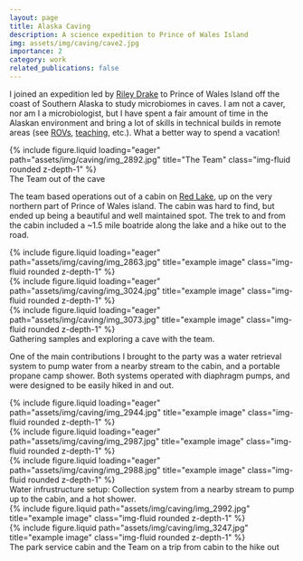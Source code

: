 ```yaml
---
layout: page
title: Alaska Caving
description: A science expedition to Prince of Wales Island
img: assets/img/caving/cave2.jpg
importance: 2
category: work
related_publications: false
---
```


I joined an expedition led by <a href="https://www.linkedin.com/in/rileydrake/">Riley Drake</a> to Prince of Wales Island off the coast of Southern Alaska to study microbiomes in caves. I am not a caver, nor am I a microbiologist, but I have spent a fair amount of time in the Alaskan environment and bring a lot of skills in technical builds in remote areas (see [ROVs](/projects/rovs/), [teaching](/projects/teaching/), etc.). What a better way to spend a vacation!

<div class="row">
    <div class="col-sm mt-3 mt-md-0">
        {% include figure.liquid loading="eager" path="assets/img/caving/img_2892.jpg" title="The Team" class="img-fluid rounded z-depth-1" %}
    </div>
</div>
<div class="caption">
    The Team out of the cave
</div>

The team based operations out of a cabin on <a href="https://maps.app.goo.gl/wCeH6JRrJ17kCh1n6"> Red Lake</a>, up on the very northern part of Prince of Wales island. The cabin was hard to find, but ended up being a beautiful and well maintained spot. The trek to and from the cabin included a ~1.5 mile boatride along the lake and a hike out to the road.

<div class="row">
    <div class="col-sm mt-3 mt-md-0">
        {% include figure.liquid loading="eager" path="assets/img/caving/img_2863.jpg" title="example image" class="img-fluid rounded z-depth-1" %}
    </div>
    <div class="col-sm mt-3 mt-md-0">
        {% include figure.liquid loading="eager" path="assets/img/caving/img_3024.jpg" title="example image" class="img-fluid rounded z-depth-1" %}
    </div>
    <div class="col-sm mt-3 mt-md-0">
        {% include figure.liquid loading="eager" path="assets/img/caving/img_3073.jpg" title="example image" class="img-fluid rounded z-depth-1" %}
    </div>
</div>
<div class="caption">
    Gathering samples and exploring a cave with the team.
</div>

One of the main contributions I brought to the party was a water retrieval system to pump water from a nearby stream to the cabin, and a portable propane camp shower. Both systems operated with diaphragm pumps, and were designed to be easily hiked in and out.

<div class="row">
    <div class="col-sm mt-3 mt-md-0">
        {% include figure.liquid loading="eager" path="assets/img/caving/img_2944.jpg" title="example image" class="img-fluid rounded z-depth-1" %}
    </div>
    <div class="col-sm mt-3 mt-md-0">
        {% include figure.liquid loading="eager" path="assets/img/caving/img_2987.jpg" title="example image" class="img-fluid rounded z-depth-1" %}
    </div>
    <div class="col-sm mt-3 mt-md-0">
        {% include figure.liquid loading="eager" path="assets/img/caving/img_2988.jpg" title="example image" class="img-fluid rounded z-depth-1" %}
    </div>
</div>    
<div class="caption">
    Water infrustructure setup: Collection system from a nearby stream to pump up to the cabin, and a hot shower.
</div>

<div class="row justify-content-sm-center">
    <div class="col-sm mt-3 mt-md-0">
        {% include figure.liquid path="assets/img/caving/img_2992.jpg" title="example image" class="img-fluid rounded z-depth-1" %}
    </div>
    <div class="col-sm mt-3 mt-md-0">
        {% include figure.liquid path="assets/img/caving/img_3247.jpg" title="example image" class="img-fluid rounded z-depth-1" %}
    </div>
</div>
<div class="caption">
    The park service cabin and the Team on a trip from cabin to the hike out
</div>
